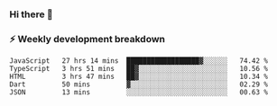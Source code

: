 ### Hi there 👋

### ⚡ Weekly development breakdown
<!--START_SECTION:waka-->
```text
JavaScript   27 hrs 14 mins  ██████████████████▓░░░░░░   74.42 % 
TypeScript   3 hrs 51 mins   ██▓░░░░░░░░░░░░░░░░░░░░░░   10.56 % 
HTML         3 hrs 47 mins   ██▓░░░░░░░░░░░░░░░░░░░░░░   10.34 % 
Dart         50 mins         ▓░░░░░░░░░░░░░░░░░░░░░░░░   02.29 % 
JSON         13 mins         ░░░░░░░░░░░░░░░░░░░░░░░░░   00.63 % 
```
<!--END_SECTION:waka-->
<!--
**MarceloWis/MarceloWis** is a ✨ _special_ ✨ repository because its `README.md` (this file) appears on your GitHub profile.

Here are some ideas to get you started:

- 🔭 I’m currently working on ...
- 🌱 I’m currently learning ...
- 👯 I’m looking to collaborate on ...
- 🤔 I’m looking for help with ...
- 💬 Ask me about ...
- 📫 How to reach me: ...
- 😄 Pronouns: ...
- ⚡ Fun fact: ...
-->

